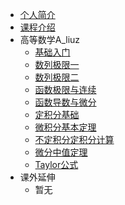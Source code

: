 - [个人简介](README.md)
- [课程介绍](course/220906gsa_intro)
- 高等数学A_liuz
  - [基础入门](course/220906gsa_course1)
  - [数列极限一](course/220913gsa_course2)
  - [数列极限二](course/220920gsa_course3)
  - [函数极限与连续](course/220927gsa_course4)
  - [函数导数与微分](course/221004gsa_course5)
  - [定积分基础](course/221011gsa_course6)
  - [微积分基本定理](course/221018gsa_course7)
  - [不定积分定积分计算](course/221025gsa_course8)
  - [微分中值定理](course/221101gsa_course9)
  - [Taylor公式](course/221108gsa_course10)
- 课外延伸
  - 暂无

